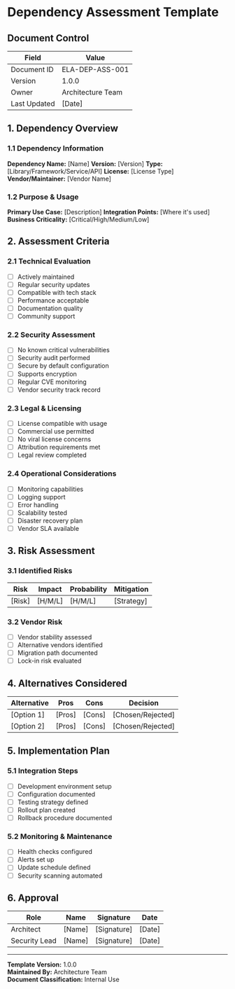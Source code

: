 # Dependency Assessment Template

## Document Control
| Field | Value |
|-------|-------|
| Document ID | ELA-DEP-ASS-001 |
| Version | 1.0.0 |
| Owner | Architecture Team |
| Last Updated | [Date] |

## 1. Dependency Overview

### 1.1 Dependency Information
**Dependency Name:** [Name]
**Version:** [Version]
**Type:** [Library/Framework/Service/API]
**License:** [License Type]
**Vendor/Maintainer:** [Vendor Name]

### 1.2 Purpose & Usage
**Primary Use Case:** [Description]
**Integration Points:** [Where it's used]
**Business Criticality:** [Critical/High/Medium/Low]

## 2. Assessment Criteria

### 2.1 Technical Evaluation
- [ ] Actively maintained
- [ ] Regular security updates
- [ ] Compatible with tech stack
- [ ] Performance acceptable
- [ ] Documentation quality
- [ ] Community support

### 2.2 Security Assessment
- [ ] No known critical vulnerabilities
- [ ] Security audit performed
- [ ] Secure by default configuration
- [ ] Supports encryption
- [ ] Regular CVE monitoring
- [ ] Vendor security track record

### 2.3 Legal & Licensing
- [ ] License compatible with usage
- [ ] Commercial use permitted
- [ ] No viral license concerns
- [ ] Attribution requirements met
- [ ] Legal review completed

### 2.4 Operational Considerations
- [ ] Monitoring capabilities
- [ ] Logging support
- [ ] Error handling
- [ ] Scalability tested
- [ ] Disaster recovery plan
- [ ] Vendor SLA available

## 3. Risk Assessment

### 3.1 Identified Risks
| Risk | Impact | Probability | Mitigation |
|------|--------|-------------|------------|
| [Risk] | [H/M/L] | [H/M/L] | [Strategy] |

### 3.2 Vendor Risk
- [ ] Vendor stability assessed
- [ ] Alternative vendors identified
- [ ] Migration path documented
- [ ] Lock-in risk evaluated

## 4. Alternatives Considered

| Alternative | Pros | Cons | Decision |
|-------------|------|------|----------|
| [Option 1] | [Pros] | [Cons] | [Chosen/Rejected] |
| [Option 2] | [Pros] | [Cons] | [Chosen/Rejected] |

## 5. Implementation Plan

### 5.1 Integration Steps
- [ ] Development environment setup
- [ ] Configuration documented
- [ ] Testing strategy defined
- [ ] Rollout plan created
- [ ] Rollback procedure documented

### 5.2 Monitoring & Maintenance
- [ ] Health checks configured
- [ ] Alerts set up
- [ ] Update schedule defined
- [ ] Security scanning automated

## 6. Approval

| Role | Name | Signature | Date |
|------|------|-----------|------|
| Architect | [Name] | [Signature] | [Date] |
| Security Lead | [Name] | [Signature] | [Date] |

---

**Template Version:** 1.0.0  
**Maintained By:** Architecture Team  
**Document Classification:** Internal Use
